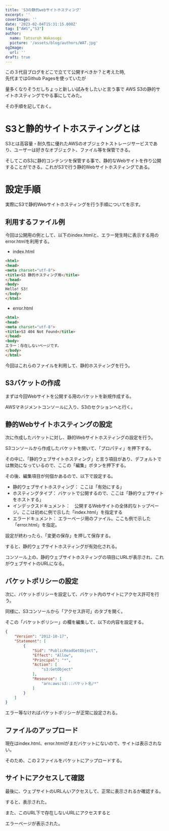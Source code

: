 ```yaml
---
title: 'S3の静的webサイトホスティング'
excerpt: ''
coverImage: ''
date: '2023-02-04T15:31:15.000Z'
tag: ["AWS","S3"]
author:
  name: Tatsuroh Wakasugi
  picture: '/assets/blog/authors/WAT.jpg'
ogImage:
  url: ''
draft: true
---
```


この３代目ブログをどこで立てて公開すべきか？と考えた時,  
先代まではGithub Pagesを使っていたが

量多くなりそうだしちょっと新しい試みをしたいと言う事で
AWS S3の静的サイトホスティングでやる事にしてみた。

その手順を記しておく。

# S3と静的サイトホスティングとは

S3とは高容量・耐久性に優れたAWSのオブジェクトストレージサービスであり、ユーザーは好きなオブジェクト、ファイル等を保管できる。

そしてこのS3に静的コンテンツを保管する事で、静的なWebサイトを作り公開することができる。これがS3で行う静的Webサイトホスティングである。

# 設定手順

実際にS3で静的Webサイトホスティングを行う手順についてを示す。

## 利用するファイル例

今回は公開用の例として、以下のindex.htmlと、エラー発生時に表示する用のerror.htmlを利用する。


- index.html

```html
<html>
<head>
<meta charset="utf-8">
<title>S3 静的ホスティング用</title>
</head>
<body>
Hello! S3!
</body>
</html>
```


- error.html

```html
<html>
<head>
<meta charset="utf-8">
<title>S3 404 Not Found</title>
</head>
<body>
エラー：存在しないページです。
</body>
</html>
```

今回はこれらのファイルを利用して、静的ホスティングを行う。


## S3バケットの作成

まずは今回Webサイトを公開する用のバケットを新規作成する。

AWSマネジメントコンソールに入り、S3のセクションへと行く。


## 静的Webサイトホスティングの設定

次に作成したバケットに対し、静的Webサイトホスティングの設定を行う。

S3コンソールから作成したバケットを開いて、「プロパティ」を押下する。

その中に、「静的ウェブサイトホスティング」と言う項目があり、デフォルトでは無効になっているので、ここの「編集」ボタンを押下する。

その後、編集項目が何個かあるので、以下で設定する。

- 静的ウェブサイトホスティング：  ここは「有効にする」
- ホスティングタイプ：  バケットで公開するので、ここは「静的ウェブサイトをホストする」
- インデックスドキュメント：　公開するWebサイトの全体的なトップページ。ここは初めに例で示した「index.html」を指定する
- エラードキュメント：  エラーページ用のファイル。ここも例で示した「error.html」を指定。

設定が終わったら、「変更の保存」を押して保存する。

すると、静的ウェブサイトホスティングが有効化される。

コンソール上の、静的ウェブサイトホスティングの項目にURLが表示され、これがウェブサイトのURLになる。

## バケットポリシーの設定

次に、バケットポリシーを設定して、バケット内のサイトにアクセス許可を行う。

同様に、S3コンソールから「アクセス許可」のタブを開く。

そこの「バケットポリシー」の欄を編集して、以下の内容を設定する。

```json
{
    "Version": "2012-10-17",
    "Statement": [
        {
            "Sid": "PublicReadGetObject",
            "Effect": "Allow",
            "Principal": "*",
            "Action": [
                "s3:GetObject"
            ],
            "Resource": [
                "arn:aws:s3:::バケット名/*"
            ]
        }
    ]
}
```

エラー等なければバケットポリシーが正常に設定される。

## ファイルのアップロード

現在はindex.html、error.htmlがまだバケットにないので、サイトは表示されない。

そのため、この２ファイルをバケットにアップロードする。

## サイトにアクセスして確認

最後に、ウェブサイトのURLんいアクセスして、正常に表示されるか確認する。

すると、表示された。

また、このURL下で存在しないURLにアクセスすると

エラーページが表示された。

